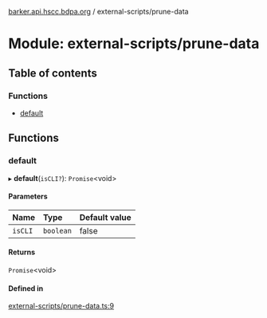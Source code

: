 [barker.api.hscc.bdpa.org][1] / external-scripts/prune-data

# Module: external-scripts/prune-data

## Table of contents

### Functions

- [default][2]

## Functions

### default

▸ **default**(`isCLI?`): `Promise`\<void>

#### Parameters

| Name    | Type      | Default value |
| :------ | :-------- | :------------ |
| `isCLI` | `boolean` | false         |

#### Returns

`Promise`\<void>

#### Defined in

[external-scripts/prune-data.ts:9][3]

[1]: ../README.md
[2]: external_scripts_prune_data.md#default
[3]:
  https://github.com/nhscc/barker.api.hscc.bdpa.org/blob/b8087e9/external-scripts/prune-data.ts#L9
